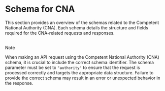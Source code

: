 # Schema for CNA

This section provides an overview of the schemas related to the Competent National Authority (CNA). Each schema details the structure and fields required for the CNA-related requests and responses. 
<br><br>

> [!NOTE]
> When making an API request using the Competent National Authority (CNA) schema, it is crucial to include the correct schema identifier. The schema parameter must be set to `"authority"` to ensure that the request is processed correctly and targets the appropriate data structure. Failure to provide the correct schema may result in an error or unexpected behavior in the response.

<!--@include: ../../components/cna/request-body.md-->